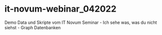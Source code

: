 # it-novum-webinar_042022
Demo Data und Skripte vom IT Novum Seminar - Ich sehe was, was du nicht siehst - Graph Datenbanken
